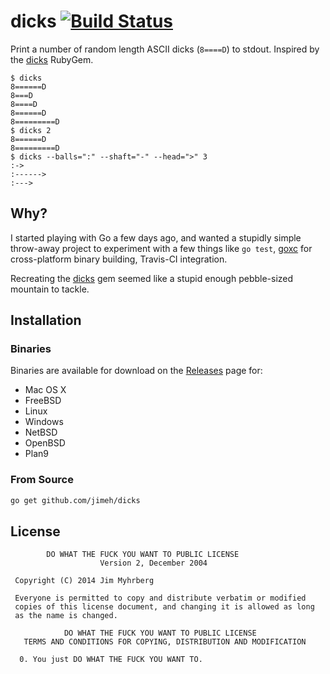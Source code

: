 # dicks [![Build Status](https://travis-ci.org/jimeh/dicks.png)](https://travis-ci.org/jimeh/dicks)

Print a number of random length ASCII dicks (`8====D`) to stdout. Inspired
by the [dicks](https://rubygems.org/gems/dicks) RubyGem.

```
$ dicks
8======D
8===D
8====D
8======D
8=========D
$ dicks 2
8======D
8=========D
$ dicks --balls=":" --shaft="-" --head=">" 3
:->
:------>
:--->
```

## Why?

I started playing with Go a few days ago, and wanted a stupidly simple
throw-away project to experiment with a few things like `go test`,
[goxc](https://github.com/laher/goxc) for cross-platform binary building,
Travis-CI integration.

Recreating the [dicks](https://rubygems.org/gems/dicks) gem seemed like a
stupid enough pebble-sized mountain to tackle.


## Installation

### Binaries

Binaries are available for download on the
[Releases](https://github.com/jimeh/dicks/releases) page for:

- Mac OS X
- FreeBSD
- Linux
- Windows
- NetBSD
- OpenBSD
- Plan9

### From Source

```bash
go get github.com/jimeh/dicks
```

## License

```
        DO WHAT THE FUCK YOU WANT TO PUBLIC LICENSE
                    Version 2, December 2004

 Copyright (C) 2014 Jim Myhrberg

 Everyone is permitted to copy and distribute verbatim or modified
 copies of this license document, and changing it is allowed as long
 as the name is changed.

            DO WHAT THE FUCK YOU WANT TO PUBLIC LICENSE
   TERMS AND CONDITIONS FOR COPYING, DISTRIBUTION AND MODIFICATION

  0. You just DO WHAT THE FUCK YOU WANT TO.
```
